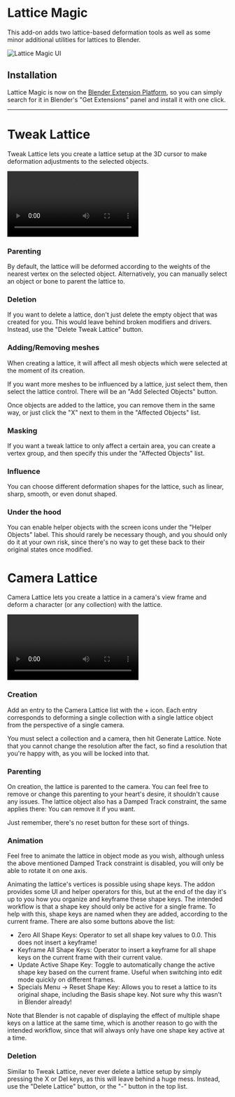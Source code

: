 # Lattice Magic
This add-on adds two lattice-based deformation tools as well as some minor additional utilities for lattices to Blender. 

![Lattice Magic UI](/media/addons/lattice_magic/lattice_magic.png)

## Installation
Lattice Magic is now on the [Blender Extension Platform](https://extensions.blender.org/add-ons/latticemagic/), so you can simply search for it in Blender's "Get Extensions" panel and install it with one click.

---

# Tweak Lattice
Tweak Lattice lets you create a lattice setup at the 3D cursor to make deformation adjustments to the selected objects.  

<video controls src="/media/addons/lattice_magic/tweak_lattice.mp4" title="Title"></video>

### Parenting
By default, the lattice will be deformed according to the weights of the nearest vertex on the selected object. Alternatively, you can manually select an object or bone to parent the lattice to.

### Deletion
If you want to delete a lattice, don't just delete the empty object that was created for you. This would leave behind broken modifiers and drivers. Instead, use the "Delete Tweak Lattice" button.

### Adding/Removing meshes
When creating a lattice, it will affect all mesh objects which were selected at the moment of its creation.  

If you want more meshes to be influenced by a lattice, just select them, then select the lattice control. There will be an "Add Selected Objects" button.  

Once objects are added to the lattice, you can remove them in the same way, or just click the "X" next to them in the "Affected Objects" list.

### Masking
If you want a tweak lattice to only affect a certain area, you can create a vertex group, and then specify this under the "Affected Objects" list.

### Influence
You can choose different deformation shapes for the lattice, such as linear, sharp, smooth, or even donut shaped.

### Under the hood
You can enable helper objects with the screen icons under the "Helper Objects" label. This should rarely be necessary though, and you should only do it at your own risk, since there's no way to get these back to their original states once modified.


# Camera Lattice
Camera Lattice lets you create a lattice in a camera's view frame and deform a character (or any collection) with the lattice.

<video controls src="/media/addons/lattice_magic/camera_lattice.mp4" title="Title"></video>

### Creation
Add an entry to the Camera Lattice list with the + icon. Each entry corresponds to deforming a single collection with a single lattice object from the perspective of a single camera.  

You must select a collection and a camera, then hit Generate Lattice. Note that you cannot change the resolution after the fact, so find a resolution that you're happy with, as you will be locked into that.  

### Parenting
On creation, the lattice is parented to the camera. You can feel free to remove or change this parenting to your heart's desire, it shouldn't cause any issues. The lattice object also has a Damped Track constraint, the same applies there: You can remove it if you want.  

Just remember, there's no reset button for these sort of things.

### Animation
Feel free to animate the lattice in object mode as you wish, although unless the above mentioned Damped Track constraint is disabled, you will only be able to rotate it on one axis.  

Animating the lattice's vertices is possible using shape keys. The addon provides some UI and helper operators for this, but at the end of the day it's up to you how you organize and keyframe these shape keys.
The intended workflow is that a shape key should only be active for a single frame. To help with this, shape keys are named when they are added, according to the current frame. There are also some buttons above the list:
- Zero All Shape Keys: Operator to set all shape key values to 0.0. This does not insert a keyframe!  
- Keyframe All Shape Keys: Operator to insert a keyframe for all shape keys on the current frame with their current value.  
- Update Active Shape Key: Toggle to automatically change the active shape key based on the current frame. Useful when switching into edit mode quickly on different frames.  
- Specials Menu -> Reset Shape Key: Allows you to reset a lattice to its original shape, including the Basis shape key. Not sure why this wasn't in Blender already!

Note that Blender is not capable of displaying the effect of multiple shape keys on a lattice at the same time, which is another reason to go with the intended workflow, since that will always only have one shape key active at a time.


### Deletion  
Similar to Tweak Lattice, never ever delete a lattice setup by simply pressing the X or Del keys, as this will leave behind a huge mess. Instead, use the "Delete Lattice" button, or the "-" button in the top list.  
